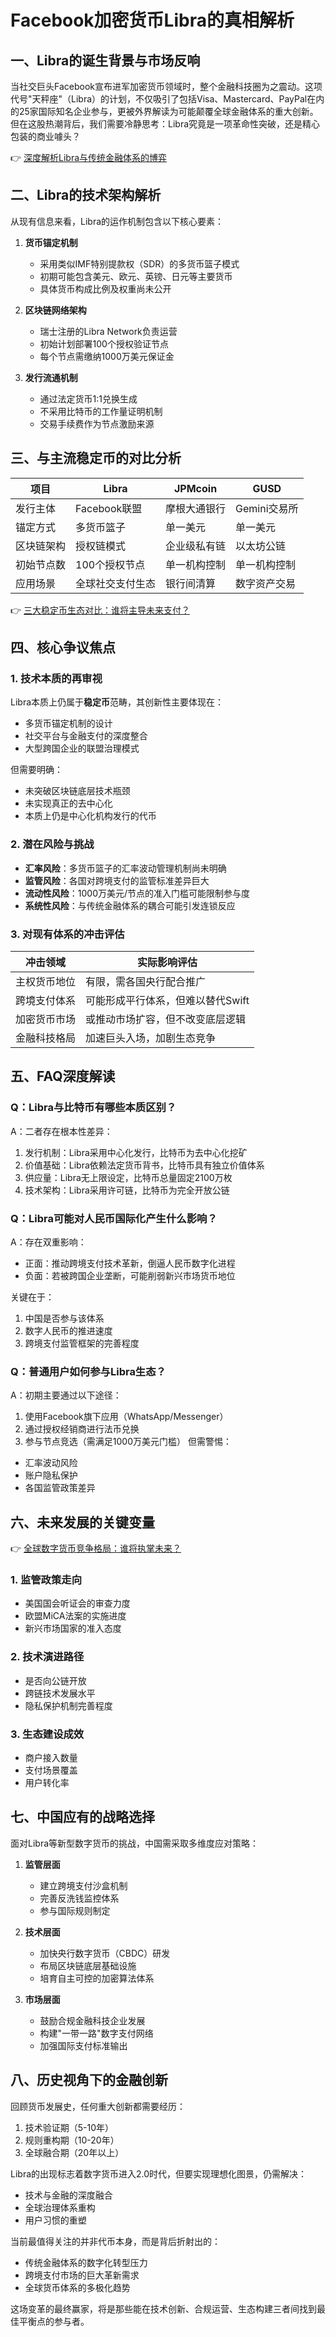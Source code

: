 # Facebook加密货币Libra的真相解析

## 一、Libra的诞生背景与市场反响

当社交巨头Facebook宣布进军加密货币领域时，整个金融科技圈为之震动。这项代号"天秤座"（Libra）的计划，不仅吸引了包括Visa、Mastercard、PayPal在内的25家国际知名企业参与，更被外界解读为可能颠覆全球金融体系的重大创新。但在这股热潮背后，我们需要冷静思考：Libra究竟是一项革命性突破，还是精心包装的商业噱头？

👉 [深度解析Libra与传统金融体系的博弈](https://bit.ly/okx_welcome)

## 二、Libra的技术架构解析

从现有信息来看，Libra的运作机制包含以下核心要素：

1. **货币锚定机制**
   - 采用类似IMF特别提款权（SDR）的多货币篮子模式
   - 初期可能包含美元、欧元、英镑、日元等主要货币
   - 具体货币构成比例及权重尚未公开

2. **区块链网络架构**
   - 瑞士注册的Libra Network负责运营
   - 初始计划部署100个授权验证节点
   - 每个节点需缴纳1000万美元保证金

3. **发行流通机制**
   - 通过法定货币1:1兑换生成
   - 不采用比特币的工作量证明机制
   - 交易手续费作为节点激励来源

## 三、与主流稳定币的对比分析

| 项目        | Libra                | JPMcoin              | GUSD                 |
|-------------|----------------------|----------------------|----------------------|
| 发行主体    | Facebook联盟         | 摩根大通银行         | Gemini交易所         |
| 锚定方式    | 多货币篮子           | 单一美元             | 单一美元             |
| 区块链架构  | 授权链模式           | 企业级私有链         | 以太坊公链           |
| 初始节点数  | 100个授权节点        | 单一机构控制         | 单一机构控制         |
| 应用场景    | 全球社交支付生态     | 银行间清算           | 数字资产交易         |

👉 [三大稳定币生态对比：谁将主导未来支付？](https://bit.ly/okx_welcome)

## 四、核心争议焦点

### 1. 技术本质的再审视
Libra本质上仍属于**稳定币**范畴，其创新性主要体现在：
- 多货币锚定机制的设计
- 社交平台与金融支付的深度整合
- 大型跨国企业的联盟治理模式

但需要明确：
- 未突破区块链底层技术瓶颈
- 未实现真正的去中心化
- 本质上仍是中心化机构发行的代币

### 2. 潜在风险与挑战
- **汇率风险**：多货币篮子的汇率波动管理机制尚未明确
- **监管风险**：各国对跨境支付的监管标准差异巨大
- **流动性风险**：1000万美元/节点的准入门槛可能限制参与度
- **系统性风险**：与传统金融体系的耦合可能引发连锁反应

### 3. 对现有体系的冲击评估
| 冲击领域       | 实际影响评估                     |
|----------------|----------------------------------|
| 主权货币地位   | 有限，需各国央行配合推广         |
| 跨境支付体系   | 可能形成平行体系，但难以替代Swift|
| 加密货币市场   | 或推动市场扩容，但不改变底层逻辑|
| 金融科技格局   | 加速巨头入场，加剧生态竞争       |

## 五、FAQ深度解读

### Q：Libra与比特币有哪些本质区别？
A：二者存在根本性差异：
1. 发行机制：Libra采用中心化发行，比特币为去中心化挖矿
2. 价值基础：Libra依赖法定货币背书，比特币具有独立价值体系
3. 供应量：Libra无上限设定，比特币总量固定2100万枚
4. 技术架构：Libra采用许可链，比特币为完全开放公链

### Q：Libra可能对人民币国际化产生什么影响？
A：存在双重影响：
- 正面：推动跨境支付技术革新，倒逼人民币数字化进程
- 负面：若被跨国企业垄断，可能削弱新兴市场货币地位

关键在于：
1. 中国是否参与该体系
2. 数字人民币的推进速度
3. 跨境支付监管框架的完善程度

### Q：普通用户如何参与Libra生态？
A：初期主要通过以下途径：
1. 使用Facebook旗下应用（WhatsApp/Messenger）
2. 通过授权经销商进行法币兑换
3. 参与节点竞选（需满足1000万美元门槛）
但需警惕：
- 汇率波动风险
- 账户隐私保护
- 各国监管政策差异

## 六、未来发展的关键变量

👉 [全球数字货币竞争格局：谁将执掌未来？](https://bit.ly/okx_welcome)

### 1. 监管政策走向
- 美国国会听证会的审查力度
- 欧盟MiCA法案的实施进度
- 新兴市场国家的准入态度

### 2. 技术演进路径
- 是否向公链开放
- 跨链技术发展水平
- 隐私保护机制完善程度

### 3. 生态建设成效
- 商户接入数量
- 支付场景覆盖
- 用户转化率

## 七、中国应有的战略选择

面对Libra等新型数字货币的挑战，中国需采取多维度应对策略：

1. **监管层面**
   - 建立跨境支付沙盒机制
   - 完善反洗钱监控体系
   - 参与国际规则制定

2. **技术层面**
   - 加快央行数字货币（CBDC）研发
   - 布局区块链底层基础设施
   - 培育自主可控的加密算法体系

3. **市场层面**
   - 鼓励合规金融科技企业发展
   - 构建"一带一路"数字支付网络
   - 加强国际支付标准输出

## 八、历史视角下的金融创新

回顾货币发展史，任何重大创新都需要经历：
1. 技术验证期（5-10年）
2. 规则重构期（10-20年）
3. 全球融合期（20年以上）

Libra的出现标志着数字货币进入2.0时代，但要实现理想化图景，仍需解决：
- 技术与金融的深度融合
- 全球治理体系重构
- 用户习惯的重塑

当前最值得关注的并非代币本身，而是背后折射出的：
- 传统金融体系的数字化转型压力
- 跨境支付市场的巨大革新需求
- 全球货币体系的多极化趋势

这场变革的最终赢家，将是那些能在技术创新、合规运营、生态构建三者间找到最佳平衡点的参与者。